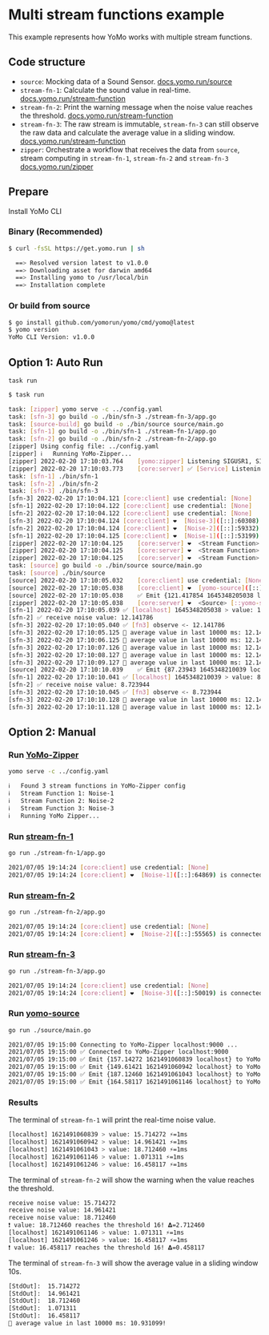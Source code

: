 # Multi stream functions example

This example represents how YoMo works with multiple stream functions.

## Code structure

- `source`: Mocking data of a Sound Sensor. [docs.yomo.run/source](https://yomo.run/docs/api/source)
- `stream-fn-1`: Calculate the sound value in real-time. [docs.yomo.run/stream-function](https://yomo.run/docs/api/sfn)
- `stream-fn-2`: Print the warning message when the noise value reaches the threshold. [docs.yomo.run/stream-function](https://yomo.run/docs/api/sfn)
- `stream-fn-3`: The raw stream is immutable, `stream-fn-3` can still observe the raw data and calculate the average value in a sliding window. [docs.yomo.run/stream-function](https://yomo.run/docs/api/sfn)
- `zipper`: Orchestrate a workflow that receives the data from `source`, stream computing in `stream-fn-1`, `stream-fn-2` and `stream-fn-3` [docs.yomo.run/zipper](https://yomo.run/docs/cli/zipper)

## Prepare

Install YoMo CLI

### Binary (Recommended)

```bash
$ curl -fsSL https://get.yomo.run | sh

  ==> Resolved version latest to v1.0.0
  ==> Downloading asset for darwin amd64
  ==> Installing yomo to /usr/local/bin
  ==> Installation complete
```

### Or build from source

```bash
$ go install github.com/yomorun/yomo/cmd/yomo@latest
$ yomo version
YoMo CLI Version: v1.0.0
```

## Option 1: Auto Run

`task run`

```bash
$ task run

task: [zipper] yomo serve -c ../config.yaml
task: [sfn-3] go build -o ./bin/sfn-3 ./stream-fn-3/app.go
task: [source-build] go build -o ./bin/source source/main.go
task: [sfn-1] go build -o ./bin/sfn-1 ./stream-fn-1/app.go
task: [sfn-2] go build -o ./bin/sfn-2 ./stream-fn-2/app.go
[zipper] Using config file: ../config.yaml
[zipper] ℹ️   Running YoMo-Zipper...
[zipper] 2022-02-20 17:10:03.764	[yomo:zipper] Listening SIGUSR1, SIGUSR2, SIGTERM/SIGINT...
[zipper] 2022-02-20 17:10:03.773	[core:server] ✅ [Service] Listening on: 127.0.0.1:9000, QUIC: [v1 draft-29], AUTH: [None]
task: [sfn-1] ./bin/sfn-1
task: [sfn-2] ./bin/sfn-2
task: [sfn-3] ./bin/sfn-3
[sfn-3] 2022-02-20 17:10:04.121	[core:client] use credential: [None]
[sfn-1] 2022-02-20 17:10:04.122	[core:client] use credential: [None]
[sfn-2] 2022-02-20 17:10:04.122	[core:client] use credential: [None]
[sfn-3] 2022-02-20 17:10:04.124	[core:client] ❤️  [Noise-3]([::]:60308) is connected to YoMo-Zipper localhost:9000
[sfn-2] 2022-02-20 17:10:04.124	[core:client] ❤️  [Noise-2]([::]:59332) is connected to YoMo-Zipper localhost:9000
[sfn-1] 2022-02-20 17:10:04.125	[core:client] ❤️  [Noise-1]([::]:53199) is connected to YoMo-Zipper localhost:9000
[zipper] 2022-02-20 17:10:04.125	[core:server] ❤️  <Stream Function> [::Noise-2](127.0.0.1:59332) is connected!
[zipper] 2022-02-20 17:10:04.125	[core:server] ❤️  <Stream Function> [::Noise-3](127.0.0.1:60308) is connected!
[zipper] 2022-02-20 17:10:04.125	[core:server] ❤️  <Stream Function> [::Noise-1](127.0.0.1:53199) is connected!
task: [source] go build -o ./bin/source source/main.go
task: [source] ./bin/source
[source] 2022-02-20 17:10:05.032	[core:client] use credential: [None]
[source] 2022-02-20 17:10:05.038	[core:client] ❤️  [yomo-source]([::]:64310) is connected to YoMo-Zipper localhost:9000
[source] 2022-02-20 17:10:05.038	✅ Emit {121.417854 1645348205038 localhost} to YoMo-Zipper
[zipper] 2022-02-20 17:10:05.038	[core:server] ❤️  <Source> [::yomo-source](127.0.0.1:64310) is connected!
[sfn-1] 2022-02-20 17:10:05.039	✅ [localhost] 1645348205038 > value: 12.141786 ⚡️=1ms
[sfn-2] ✅ receive noise value: 12.141786
[sfn-3] 2022-02-20 17:10:05.040	✅ [fn3] observe <- 12.141786
[sfn-3] 2022-02-20 17:10:05.125	🧩 average value in last 10000 ms: 12.141786!
[sfn-3] 2022-02-20 17:10:06.125	🧩 average value in last 10000 ms: 12.141786!
[sfn-3] 2022-02-20 17:10:07.126	🧩 average value in last 10000 ms: 12.141786!
[sfn-3] 2022-02-20 17:10:08.127	🧩 average value in last 10000 ms: 12.141786!
[sfn-3] 2022-02-20 17:10:09.127	🧩 average value in last 10000 ms: 12.141786!
[source] 2022-02-20 17:10:10.039	✅ Emit {87.23943 1645348210039 localhost} to YoMo-Zipper
[sfn-1] 2022-02-20 17:10:10.041	✅ [localhost] 1645348210039 > value: 8.723944 ⚡️=2ms
[sfn-2] ✅ receive noise value: 8.723944
[sfn-3] 2022-02-20 17:10:10.045	✅ [fn3] observe <- 8.723944
[sfn-3] 2022-02-20 17:10:10.128	🧩 average value in last 10000 ms: 12.141786!
[sfn-3] 2022-02-20 17:10:11.128	🧩 average value in last 10000 ms: 12.141786!
```

## Option 2: Manual

### Run [YoMo-Zipper](https://yomo.run/docs/cli/zipper)

```bash
yomo serve -c ../config.yaml

ℹ️   Found 3 stream functions in YoMo-Zipper config
ℹ️   Stream Function 1: Noise-1
ℹ️   Stream Function 2: Noise-2
ℹ️   Stream Function 3: Noise-3
ℹ️   Running YoMo Zipper...
```

### Run [stream-fn-1](https://yomo.run/docs/api/sfn)

```bash
go run ./stream-fn-1/app.go

2021/07/05 19:14:24 [core:client] use credential: [None]
2021/07/05 19:14:24 [core:client] ❤️  [Noise-1]([::]:64869) is connected to YoMo-Zipper localhost:9000
```

### Run [stream-fn-2](https://yomo.run/docs/api/sfn)

```bash
go run ./stream-fn-2/app.go

2021/07/05 19:14:24 [core:client] use credential: [None]
2021/07/05 19:14:24 [core:client] ❤️  [Noise-2]([::]:55565) is connected to YoMo-Zipper localhost:9000
```

### Run [stream-fn-3](https://yomo.run/docs/api/sfn)

```bash
go run ./stream-fn-3/app.go

2021/07/05 19:14:24 [core:client] use credential: [None]
2021/07/05 19:14:24 [core:client] ❤️  [Noise-3]([::]:50019) is connected to YoMo-Zipper localhost:9000
```

### Run [yomo-source](https://yomo.run/docs/api/source)

```bash
go run ./source/main.go

2021/07/05 19:15:00 Connecting to YoMo-Zipper localhost:9000 ...
2021/07/05 19:15:00 ✅ Connected to YoMo-Zipper localhost:9000
2021/07/05 19:15:00 ✅ Emit {157.14272 1621491060839 localhost} to YoMo-Zipper
2021/07/05 19:15:00 ✅ Emit {149.61421 1621491060942 localhost} to YoMo-Zipper
2021/07/05 19:15:00 ✅ Emit {187.12460 1621491061043 localhost} to YoMo-Zipper
2021/07/05 19:15:00 ✅ Emit {164.58117 1621491061146 localhost} to YoMo-Zipper
```

### Results

The terminal of `stream-fn-1` will print the real-time noise value.

```bash
[localhost] 1621491060839 > value: 15.714272 ⚡️=1ms
[localhost] 1621491060942 > value: 14.961421 ⚡️=1ms
[localhost] 1621491061043 > value: 18.712460 ⚡️=1ms
[localhost] 1621491061146 > value: 1.071311 ⚡️=1ms
[localhost] 1621491061246 > value: 16.458117 ⚡️=1ms
```

The terminal of `stream-fn-2` will show the warning when the value reaches the threshold.

```bash
receive noise value: 15.714272
receive noise value: 14.961421
receive noise value: 18.712460
❗ value: 18.712460 reaches the threshold 16! 𝚫=2.712460
[localhost] 1621491061146 > value: 1.071311 ⚡️=1ms
[localhost] 1621491061246 > value: 16.458117 ⚡️=1ms
❗ value: 16.458117 reaches the threshold 16! 𝚫=0.458117
```

The terminal of `stream-fn-3` will show the average value in a sliding window 10s.

```bash
[StdOut]:  15.714272
[StdOut]:  14.961421
[StdOut]:  18.712460
[StdOut]:  1.071311
[StdOut]:  16.458117
🧩 average value in last 10000 ms: 10.931099!
```
